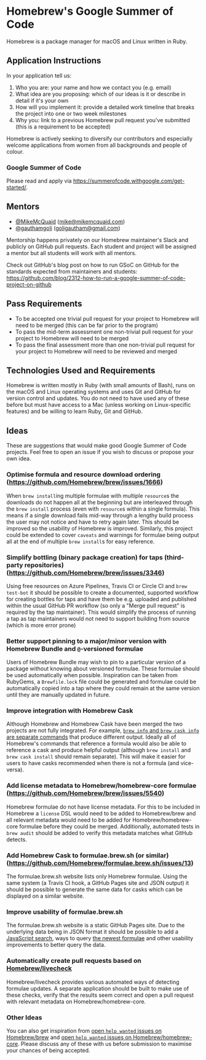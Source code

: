 # Homebrew's Google Summer of Code
Homebrew is a package manager for macOS and Linux written in Ruby.

## Application Instructions

In your application tell us:

1. Who you are: your name and how we contact you (e.g. email)
2. What idea are you proposing: which of our ideas is it or describe in detail if it's your own
3. How will you implement it: provide a detailed work timeline that breaks the project into one or two week milestones
4. Why you: link to a previous Homebrew pull request you've submitted (this is a requirement to be accepted)

Homebrew is actively seeking to diversify our contributors and especially welcome applications from women from all backgrounds and people of colour.

### Google Summer of Code
Please read and apply via https://summerofcode.withgoogle.com/get-started/.

## Mentors
- [@MikeMcQuaid](https://github.com/mikemcquaid) (mike@mikemcquaid.com)
- [@gauthamgoli](https://github.com/gauthamgoli) (goligautham@gmail.com)

Mentorship happens privately on our Homebrew maintainer's Slack and publicly on GitHub pull requests. Each student and project will be assigned a mentor but all students will work with all mentors.

Check out GitHub's blog post on how to run GSoC on GitHub for the standards expected from maintainers and students:
https://github.com/blog/2312-how-to-run-a-google-summer-of-code-project-on-github

## Pass Requirements

- To be accepted one trivial pull request for your project to Homebrew will need to be merged (this can be far prior to the program)
- To pass the mid-term assessment one non-trivial pull request for your project to Homebrew will need to be merged
- To pass the final assessment more than one non-trivial pull request for your project to Homebrew will need to be reviewed and merged

## Technologies Used and Requirements

Homebrew is written mostly in Ruby (with small amounts of Bash), runs on the macOS and Linux operating systems and uses Git and GitHub for version control and updates. You do not need to have used any of these before but must have access to a Mac (unless working on Linux-specific features) and be willing to learn Ruby, Git and GitHub.

## Ideas
These are suggestions that would make good Google Summer of Code projects. Feel free to open an issue if you wish to discuss or propose your own idea.

### Optimise formula and resource download ordering (https://github.com/Homebrew/brew/issues/1666)
When `brew install`ing multiple formulae with multiple `resource`s the downloads do not happen all at the beginning but are interleaved through the `brew install` process (even with `resource`s within a single formula). This means if a single download fails mid-way through a lengthy build process the user may not notice and have to retry again later. This should be improved so the usability of Homebrew is improved. Similarly, this project could be extended to cover `caveats` and warnings for formulae being output all at the end of multiple `brew install`s for easy reference.

### Simplify bottling (binary package creation) for taps (third-party repositories) (https://github.com/Homebrew/brew/issues/3346)
Using free resources on Azure Pipelines, Travis CI or Circle CI and `brew test-bot` it should be possible to create a documented, supported workflow for creating bottles for taps and have them be e.g. uploaded and published within the usual GitHub PR workflow (so only a "Merge pull request" is required by the tap maintainer). This would simplify the process of running a tap as tap maintainers would not need to support building from source (which is more error prone)

### Better support pinning to a major/minor version with Homebrew Bundle and `@`-versioned formulae
Users of Homebrew Bundle may wish to pin to a particular version of a package without knowing about versioned formulae. These formulae should be used automatically when possible. Inspiration can be taken from RubyGems, a `Brewfile.lock` file could be generated and formulae could be automatically copied into a tap where they could remain at the same version until they are manually updated in future.

### Improve integration with Homebrew Cask
Although Homebrew and Homebrew Cask have been merged the two projects are not fully integrated. For example, [`brew info` and `brew cask info` are separate commands](https://github.com/Homebrew/brew/issues/5456) that produce different output. Ideally all of Homebrew's commands that reference a formula would also be able to reference a cask and produce helpful output (although `brew install` and `brew cask install` should remain separate). This will make it easier for users to have casks recommended when there is not a formula (and vice-versa).

### Add license metadata to Homebrew/homebrew-core formulae (https://github.com/Homebrew/brew/issues/5540)
Homebrew formulae do not have license metadata. For this to be included in Homebrew a `license` DSL would need to be added to Homebrew/brew and all relevant metadata would need to be added for Homebrew/homebrew-core formulae before they could be merged. Additionally, automated tests in `brew audit` should be added to verify this metadata matches what GitHub detects.

### Add Homebrew Cask to formulae.brew.sh (or similar) (https://github.com/Homebrew/formulae.brew.sh/issues/13)

The formulae.brew.sh website lists only Homebrew formulae. Using the same system (a Travis CI hook, a GitHub Pages site and JSON output) it should be possible to generate the same data for casks which can be displayed on a similar website.

### Improve usability of formulae.brew.sh

The formulae.brew.sh website is a static GitHub Pages site. Due to the underlying data being in JSON format it should be possible to add a [JavaScript search](https://github.com/Homebrew/formulae.brew.sh/issues/12), ways to query [the newest formulae](https://github.com/Homebrew/formulae.brew.sh/issues/29) and other usability improvements to better query the data.

### Automatically create pull requests based on [Homebrew/livecheck](https://github.com/Homebrew/homebrew-livecheck)

Homebrew/livecheck provides various automated ways of detecting formulae updates. A separate application should be built to make use of these checks, verify that the results seem correct and open a pull request with relevant metadata on Homebrew/homebrew-core.

### Other Ideas
You can also get inspiration from [open `help wanted` issues on Homebrew/brew](https://github.com/homebrew/brew/issues?q=is%3Aopen+is%3Aissue+label%3A%22help+wanted%22) and [open `help wanted` issues on Homebrew/homebrew-core](https://github.com/homebrew/homebrew-core/issues?q=is%3Aopen+is%3Aissue+label%3A%22help+wanted%22). Please discuss any of these with us before submission to maximise your chances of being accepted.
